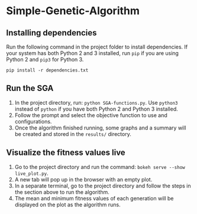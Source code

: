 # Simple-Genetic-Algorithm

## Installing dependencies
Run the following command in the project folder to install dependencies. If your system has both Python 2 and 3 installed, run `pip` if you are using Python 2 and `pip3` for Python 3.  

```pip install -r dependencies.txt```

## Run the SGA
1. In the project directory, run: `python SGA-functions.py`. Use `python3` instead of `python` if you have both Python 2 and Python 3 installed. 
2. Follow the prompt and select the objective function to use and configurations.  
3. Once the algorithm finished running, some graphs and a summary will be created and stored in the `results/` directory.  

## Visualize the fitness values live
1. Go to the project directory and run the command: `bokeh serve --show live_plot.py`. 
2. A new tab will pop up in the browser with an empty plot. 
3. In a separate terminal, go to the project directory and follow the steps in the section above to run the algorithm.  
4. The mean and minimum fitness values of each generation will be displayed on the plot as the algorithm runs.
